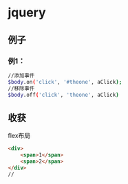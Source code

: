 # jquery



## 例子

### 例1：

```bash
//添加事件
$body.on('click', '#theone', aClick);
//移除事件
$body.off('click', 'theone', aClick)
```



## 收获

flex布局

```html
<div>
	<span>1</span>
	<span>2</span>
</div>
//
```

